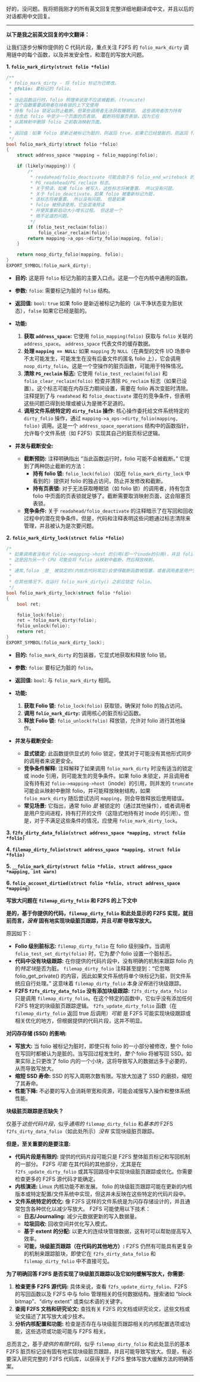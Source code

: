  好的，没问题。我将把我刚才的所有英文回复完整详细地翻译成中文，并且以后的对话都用中文回复。

---

**以下是我之前英文回复的中文翻译：**

让我们逐步分解你提供的 C 代码片段，重点关注 F2FS 的 `folio_mark_dirty` 调用链中的每个函数，以及并发安全性，和潜在的写放大问题。

**1. `folio_mark_dirty(struct folio *folio)`**

```c
/**
 * folio_mark_dirty - 将 folio 标记为已修改。
 * @folio: 要标记的 folio。
 *
 * 当此函数运行时，folio 照理来说是不应该被截断。(truncate)
 * 这个函数需要调用者在持有锁的上下文使用
 * 持有 folio 锁足以防止截断，但某些调用者无法获取睡眠锁。 这些调用者改为持有
 * 包含此 folio 中至少一个页面的页表锁。 截断将阻塞页表锁，因为它在
 * 从其映射中删除 folio 之前取消映射页面。
 *
 * 返回值：如果 folio 是新近被标记为脏的，则返回 true，如果它已经是脏的，则返回 false。
 */
bool folio_mark_dirty(struct folio *folio)
{
	struct address_space *mapping = folio_mapping(folio);

	if (likely(mapping)) {
		/*
		 * readahead/folio_deactivate 可能会由于与 folio_end_writeback 的竞争而保持
		 * PG_readahead/PG_reclaim 标志。
		 * 关于预读，如果 folio 被写入，这些标志将被重置。 所以没有问题。
		 * 关于 folio_deactivate，如果 folio 被重新标记为脏，
		 * 该标志将被重置。 所以没有问题。 但是如果
		 * folio 被预读使用，它会混淆预读
		 * 并使其重新启动大小增长过程。 但这是一个
		 * 微不足道的问题。
		 */
		if (folio_test_reclaim(folio))
			folio_clear_reclaim(folio);
		return mapping->a_ops->dirty_folio(mapping, folio);
	}

	return noop_dirty_folio(mapping, folio);
}
EXPORT_SYMBOL(folio_mark_dirty);
```

* **目的:** 这是将 `folio` 标记为脏的主要入口点。这是一个在内核中通用的函数。
* **参数:** `folio`: 需要标记为脏的 `folio` 结构。
* **返回值:** `bool`: `true` 如果 folio 是新近被标记为脏的（从干净状态变为脏状态），`false` 如果它已经是脏的。
* **功能:**
    1. **获取 `address_space`:** 它使用 `folio_mapping(folio)` 获取与 `folio` 关联的 `address_space`。 `address_space` 代表文件的缓存数据。
    2. **处理 `mapping == NULL`:** 如果 `mapping` 为 `NULL`（在典型的文件 I/O 场景中不太可能发生，可能发生在没有后备文件的匿名 folio 上），它会调用 `noop_dirty_folio`。这是一个空操作的脏页函数，可能用于特殊情况。
    3. **清除 `PG_reclaim` 标志:** 它使用 `folio_test_reclaim(folio)` 和 `folio_clear_reclaim(folio)` 检查并清除 `PG_reclaim` 标志（如果已设置）。这个标志可能在内存压力期间设置，需要在 folio 再次变脏时清除。注释提到了与 `readahead` 和 `folio_deactivate` 潜在的竞争条件，但表明这些问题已得到处理或被认为是微不足道的。
    4. **调用文件系统特定的 `dirty_folio` 操作:** 核心操作委托给文件系统特定的 `dirty_folio` 操作，通过 `mapping->a_ops->dirty_folio(mapping, folio)` 调用。这是一个 `address_space_operations` 结构中的函数指针，允许每个文件系统（如 F2FS）实现其自己的脏页标记逻辑。

* **并发与截断安全:**
    * **截断预防:** 注释明确指出 “当此函数运行时，folio 可能不会被截断。” 它提到了两种防止截断的方法：
        * **持有 folio 锁:** `folio_lock(folio)`（如在 `folio_mark_dirty_lock` 中看到的）提供对 folio 的独占访问，防止并发修改和截断。
        * **持有页表锁:** 对于无法获取睡眠锁（如 folio 锁）的调用者，持有包含 folio 中页面的页表锁就足够了。截断需要取消映射页面，这会阻塞页表锁。
    * **竞争条件:** 关于 `readahead/folio_deactivate` 的注释暗示了在写回和回收过程中的潜在竞争条件。但是，代码和注释表明这些问题通过标志清除来管理，并且被认为是次要问题。

**2. `folio_mark_dirty_lock(struct folio *folio)`**

```c
/*
 * 如果调用者没有对 folio->mapping->host 的引用(即一个inode的引用)，并且 folio 是未锁定的，则 folio_mark_dirty() 是存在竞态的。
 * 这是因为另一个 CPU 可能会将 folio 从映射中截断，然后释放映射。
 *
 * 通常,folio _是_ 被锁定的(内核态代码常见)会使得截断函数被阻塞，或者调用者是用户空间进程，它通过打开文件来持有 inode 的引用,会防止inode以及其关联的address_mapping被释放。
 *
 * 在其他情况下，在运行 folio_mark_dirty() 之前应锁定 folio。
 */
bool folio_mark_dirty_lock(struct folio *folio)
{
	bool ret;

	folio_lock(folio);
	ret = folio_mark_dirty(folio);
	folio_unlock(folio);
	return ret;
}
EXPORT_SYMBOL(folio_mark_dirty_lock);
```

* **目的:** `folio_mark_dirty` 的包装器，它显式地获取和释放 folio 锁。
* **参数:** `folio`: 要标记为脏的 `folio`。
* **返回值:** `bool`: 与 `folio_mark_dirty` 相同。
* **功能:**
    1. **获取 Folio 锁:** `folio_lock(folio)` 获取锁，确保对 folio 的独占访问。
    2. **调用 `folio_mark_dirty`:** 调用核心的脏页标记函数。
    3. **释放 Folio 锁:** `folio_unlock(folio)` 释放锁，允许对 folio 进行其他操作。

* **并发与截断安全:**
    * **显式锁定:** 此函数提供显式的 folio 锁定，使其对于可能没有其他形式同步的调用者来说更安全。
    * **竞争条件解释:** 注释解释了如果调用 `folio_mark_dirty` 时没有适当的锁定或 inode 引用，则可能发生的竞争条件。如果 folio 未锁定，并且调用者没有持有对 `folio->mapping->host`（inode）的引用，则并发的 `truncate` 可能会从映射中删除 folio，并可能释放映射结构，如果 `folio_mark_dirty` 随后尝试访问 `mapping`，则会导致释放后使用错误。
    * **常见场景:** 它指出，通常 folio *是* 被锁定的（通过其他操作），或者调用者是用户空间进程，持有打开的文件（这隐式地持有对 inode 的引用）。但是，对于不满足这些条件的情况，应使用 `folio_mark_dirty_lock`。

**3. `f2fs_dirty_data_folio(struct address_space *mapping, struct folio *folio)`**



**4. `filemap_dirty_folio(struct address_space *mapping, struct folio *folio)`**



**5. `__folio_mark_dirty(struct folio *folio, struct address_space *mapping, int warn)`**



**6. `folio_account_dirtied(struct folio *folio, struct address_space *mapping)`**



**写放大问题在 `filemap_dirty_folio` 和 F2FS 的上下文中**

**是的，基于你提供的代码，`filemap_dirty_folio` 和此处显示的 F2FS 实现，就目前而言，*没有* 固有地实现块级脏页跟踪，并且*可能* 导致写放大。**

原因如下：

* **Folio 级别脏标志:** `filemap_dirty_folio` 在 folio 级别操作。当调用 `folio_test_set_dirty(folio)` 时，它为*整个* folio 设置一个脏标志。
* **代码中没有块级跟踪:** 在你提供的代码片段中，没有明确的机制来跟踪 folio 内的*特定块*是否为脏。 `filemap_dirty_folio` 注释甚至提到：“它忽略 folio_get_private() 的内容，因此如果文件系统将单个块标记为脏，则文件系统应自行处理。” 这意味着 `filemap_dirty_folio` 本身*没有*进行块级跟踪。
* **F2FS `f2fs_dirty_data_folio` 没有添加块级跟踪:** `f2fs_dirty_data_folio` 只是调用 `filemap_dirty_folio`。在这个特定的函数中，它似乎没有添加任何 F2FS 特定的块级脏页跟踪逻辑。 `f2fs_update_dirty_folio` 函数（在 `filemap_dirty_folio` 返回 true 后调用）*可能* 是 F2FS 可能实现块级跟踪或相关优化的地方，但根据提供的代码片段，这并不明显。

**对闪存存储 (SSD) 的影响:**

* **写放大:** 当 folio 被标记为脏时，即使只有 folio 的一小部分被修改，整个 folio 在写回时都被认为是脏的。当写回过程发生时，*整个* folio 将被写回 SSD。如果实际上只更改了 folio 内的一个小块，这将导致写入的数据远多于必要的，从而导致写放大。
* **缩短 SSD 寿命:** SSD 的写入周期次数有限。写放大加速了 SSD 的磨损，缩短了其寿命。
* **性能下降:** 不必要的写入会消耗带宽和资源，可能会减慢写入操作和整体系统性能。

**块级脏页跟踪是否缺失？**

仅基于*这些代码片段*，似乎*通用的* `filemap_dirty_folio` 和*基本的* F2FS `f2fs_dirty_data_folio`（如此处所示）*没有* 实现块级脏页跟踪。

**但是，至关重要的是要注意:**

* **代码片段是有限的:** 提供的代码片段可能只是 F2FS 整体脏页标记和写回机制的一部分。 F2FS *可能* 在其代码的其他部分，尤其是在 `f2fs_update_dirty_folio` 或其写回路径中实现块级脏页跟踪或优化。你需要检查更多的 F2FS 源代码才能确定。
* **内核演进:** Linux 内核功能不断发展。 folio 的块级脏页跟踪可能在更新的内核版本或特定配置/文件系统中实现，但这并未反映在这些特定的代码片段中。
* **文件系统特定的优化:** 像 F2FS 这样的文件系统是为闪存存储设计的，并且通常包含各种优化以减少写放大。 F2FS 可能使用以下技术：
    * **日志/Journaling:** 减少元数据更新的写入数据量。
    * **垃圾回收:** 回收空间并优化写入模式。
    * **基于 extent 的分配:** 以更大的连续块管理数据，这有时可以帮助提高写入效率。
    * **可能，块级脏页跟踪（在代码的其他地方）:** F2FS 仍然有可能具有更复杂的机制来跟踪脏块，即使它在 `f2fs_dirty_data_folio` 和 `filemap_dirty_folio` 中不直接可见。

**为了明确回答 F2FS 是否实现了块级脏页跟踪以及它如何缓解写放大，你需要:**

1. **检查更多 F2FS 源代码:** 具体来说，查看 `f2fs_update_dirty_folio`、F2FS 的写回函数以及 F2FS 中与 folio 管理相关的任何数据结构。搜索诸如 “block bitmap”、“dirty extent” 或类似术语的关键字。
2. **查阅 F2FS 文档和研究论文:** 查找有关 F2FS 的文档或研究论文，这些文档或论文描述了其写放大减少技术。
3. **分析内核配置和功能:** 检查是否存在与块级脏页跟踪相关的内核配置选项或功能，这些选项或功能可能与 F2FS 相关。

总而言之，基于*提供的有限代码*，似乎 `filemap_dirty_folio` 和此处显示的基本 F2FS 脏页标记没有固有地实现块级脏页跟踪，并且可能导致写放大。但是，有必要深入研究完整的 F2FS 代码库，以获得关于 F2FS 整体写放大缓解方法的明确答案。

---


